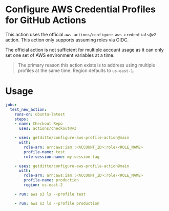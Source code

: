 # Configure AWS Credential Profiles for GitHub Actions
This action uses the official `aws-actions/configure-aws-credentials@v2` action. This action only supports assuming roles via OIDC.

The official action is not sufficient for multiple account usage as it can only set one set of AWS environment variables at a time.

> The primary reason this action exists is to address using multiple profiles at the same time. Region defaults to `us-east-1`.

# Usage
```yaml
jobs:  
  test_new_action:
    runs-on: ubuntu-latest
    steps:
    - name: Checkout Repo
      uses: actions/checkout@v3

    - uses: getditto/configure-aws-profile-action@main
      with:
        role-arn: arn:aws:iam::<ACCOUNT_ID>:role/<ROLE_NAME>
        profile-name: test
        role-session-name: my-session-tag

    - uses: getditto/configure-aws-profile-action@main
      with:
        role-arn: arn:aws:iam::<ACCOUNT_ID>:role/<ROLE_NAME>
        profile-name: production
        region: us-east-2

    - run: aws s3 ls --profile test

    - run: aws s3 ls --profile production
```
